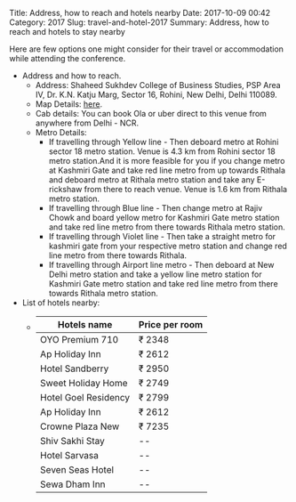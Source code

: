 Title: Address, how to reach and hotels nearby
Date: 2017-10-09 00:42
Category: 2017
Slug: travel-and-hotel-2017
Summary: Address, how to reach and hotels to stay nearby

Here are few options one might consider for their travel or accommodation while attending the conference.

+ Address and how to reach.
	- Address: Shaheed Sukhdev College of Business Studies, PSP Area IV, Dr. K.N. Katju Marg, Sector 16, Rohini, New Delhi, Delhi 110089.
	- Map Details: [here](https://www.google.co.in/maps/place/Shaheed+Sukhdev+College+of+Business+Studies/@28.7327431,77.1187878,15z/data=!4m2!3m1!1s0x0:0xbacd4c8f320fa4ff?sa=X&ved=0ahUKEwjnyZTBg47WAhVHbrwKHeLtBQkQ_BIIkQEwDg).
	- Cab details: You can book Ola or uber direct to this venue from anywhere from Delhi - NCR.
	- Metro Details:
		* If travelling through Yellow line - Then deboard metro at Rohini sector 18 metro station. Venue is 4.3 km from Rohini sector 18 metro station.And it is more feasible for you if you change metro at Kashmiri Gate and take red line metro from up towards Rithala and deboard metro at Rithala metro station and take any E-rickshaw from there to reach venue. Venue is 1.6 km from Rithala metro station.
		* If travelling through Blue line - Then change metro at Rajiv Chowk and board yellow metro for Kashmiri Gate metro station and take red line metro from there towards Rithala metro station.		
		* If travelling through Violet line - Then take a straight metro for kashmiri gate from your respective metro station and change red line metro from there towards Rithala.		
		* If travelling through Airport line metro - Then deboard at New Delhi metro station and take a yellow line metro station for Kashmiri Gate metro station and take red line metro from there towards Rithala metro station.
+ List of hotels nearby:
	- Hotels name | Price per room
	  ------------ | -------------
	  OYO Premium 710 |	₹ 2348
	  Ap Holiday Inn | ₹ 2612
	  Hotel Sandberry |	₹ 2950
	  Sweet Holiday Home | ₹ 2749
	  Hotel Goel Residency | ₹ 2799
	  Ap Holiday Inn | ₹ 2612
	  Crowne Plaza New | ₹ 7235
	  Shiv Sakhi Stay |	--
	  Hotel Sarvasa | --
	  Seven Seas Hotel | --
	  Sewa Dham Inn | --
